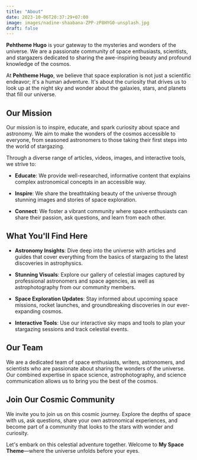 ```yaml
---
title: "About"
date: 2023-10-06T20:37:29+07:00
image: images/nadine-shaabana-ZPP-zP8HYG0-unsplash.jpg
draft: false
---
```


**Pehtheme Hugo** is your gateway to the mysteries and wonders of the universe. We are a passionate community of space enthusiasts, scientists, and stargazers dedicated to sharing the awe-inspiring beauty and profound knowledge of the cosmos.

At **Pehtheme Hugo**, we believe that space exploration is not just a scientific endeavor; it's a human adventure. It's about the curiosity that drives us to look up at the night sky and wonder about the galaxies, stars, and planets that fill our universe.

## Our Mission

Our mission is to inspire, educate, and spark curiosity about space and astronomy. We aim to make the wonders of the cosmos accessible to everyone, from seasoned astronomers to those taking their first steps into the world of stargazing.

Through a diverse range of articles, videos, images, and interactive tools, we strive to:

- **Educate**: We provide well-researched, informative content that explains complex astronomical concepts in an accessible way.

- **Inspire**: We share the breathtaking beauty of the universe through stunning images and stories of space exploration.

- **Connect**: We foster a vibrant community where space enthusiasts can share their passion, ask questions, and learn from each other.

## What You'll Find Here

- **Astronomy Insights**: Dive deep into the universe with articles and guides that cover everything from the basics of stargazing to the latest discoveries in astrophysics.

- **Stunning Visuals**: Explore our gallery of celestial images captured by professional astronomers and space agencies, as well as astrophotography from our community members.

- **Space Exploration Updates**: Stay informed about upcoming space missions, rocket launches, and groundbreaking discoveries in our ever-expanding cosmos.

- **Interactive Tools**: Use our interactive sky maps and tools to plan your stargazing sessions and track celestial events.

## Our Team

We are a dedicated team of space enthusiasts, writers, astronomers, and scientists who are passionate about sharing the wonders of the universe. Our combined expertise in space science, astrophotography, and science communication allows us to bring you the best of the cosmos.


## Join Our Cosmic Community

We invite you to join us on this cosmic journey. Explore the depths of space with us, ask questions, share your own astronomical experiences, and become part of a community that looks to the stars with wonder and curiosity.

Let's embark on this celestial adventure together. Welcome to **My Space Theme**—where the universe unfolds before your eyes.
